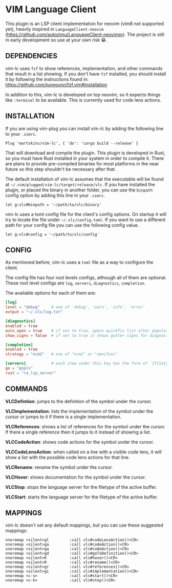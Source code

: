 # VIM Language Client

This plugin is an LSP client implementation for neovim (vim8 not supported yet), heavily inspired in
`LanguageClient-neovim` (https://github.com/autozimu/LanguageClient-neovimm). The project is still
in early development so use at your own risk :grin:.

## DEPENDENCIES

vim-lc uses `fzf` to show references, implementation, and other commands that result in a list
showing. If you don't have `fzf` installed, you should install it by following the instructions
found in: https://github.com/junegunn/fzf.vim#installation

In addition to this, vim-lc is developed on top neovim, so it expects things like `:terminal` to be
available. This is currently used for code lens actions.

## INSTALLATION

If you are using vim-plug you can install vim-lc by adding the following line to your `.vimrc`.

```
Plug 'martskins/vim-lc', { 'do': 'cargo build --release' }
```

That will download and compile the plugin. This plugin is developed in Rust, so you must have Rust
installed in your system in order to compile it. There are plans to provide pre-compiled binaries
for most platforms in the near future so this step shouldn't be necessary after that.

The default installation of vim-lc assumes that the executable will be found at `~/.vim/plugged/vim-lc/target/release/vlc`.
If you have installed the plugin, or placed the binary in another folder, you can use the `binpath`
config option by adding this line in your `.vimrc`.

```
let g:vlc#binpath = '~/path/to/vlc/binary'
```

vim-lc uses a toml config file for the client's config options. On startup it will try to locate the
file under `~/.vlc/config.toml`. If you want to use a different path for your config file you can
use the following config value.

```
let g:vlc#config = '~/path/to/vlc/config'
```

## CONFIG

As mentioned before, vim-lc uses a `toml` file as a way to configure the client.

The config file has four root levels configs, although all of them are optional. These root level
configs are `log`, `servers`, `diagnostics`, `completion`.

The available options for each of them are:

```toml
[log]
level = "debug"     # one of 'debug', 'warn', 'info', 'error'
output = "~/.vlc/log.txt"

[diagnostics]
enabled = true
auto_open = true    # if set to true, opens quickfix list after populating it with diagnostics
show_signs = false  # if set to true it shows gutter signs for diagnostics

[completion]
enabled = true
strategy = "ncm2"   # one of "ncm2" or "omnifunc"

[servers]           # each item under this key has the form of `{filetype}: {lsp_server_binary}`
go = "gopls"
rust = "ra_lsp_server"
```

## COMMANDS

**VLCDefintion**:       jumps to the definition of the symbol under the cursor.

**VLCImplementation**:  lists the implementation of the symbol under the cursor or jumps to it if there is a single implementation.

**VLCReferences**:      shows a list of references for the symbol under the cursor. If there a single reference then it jumps to it instead of showing a list.

**VLCCodeAction**:      shows code actions for the symbol under the cursor.

**VLCCodeLensAction**:  when called on a line with a visible code lens, it will show a list with the possible code lens actions for that line.

**VLCRename**:          rename the symbol under the cursor.

**VLCHover**:           shows documentation for the symbol under the cursor.

**VLCStop**:            stops the language server for the filetype of the active buffer.

**VLCStart**:           starts the language server for the filetype of the active buffer.

## MAPPINGS

vim-lc doesn't set any default mappings, but you can use these suggested mappings:

```
nnoremap <silent>gl         :call vlc#codeLensAction()<CR>
nnoremap <silent>ga         :call vlc#codeAction()<CR>
vnoremap <silent>ga         :call vlc#codeAction()<CR>
nnoremap <silent>gd         :call vlc#goToDefinition()<CR>
nnoremap <silent>K          :call vlc#hover()<CR>
nnoremap <silent>R          :call vlc#rename()<CR>
nnoremap <silent>gr         :call vlc#references()<CR>
nnoremap <silent>gi         :call vlc#implementation()<CR>
nnoremap <c-s>              :call vlc#start()<CR>
nnoremap <c-k>              :call vlc#stop()<CR>

```
